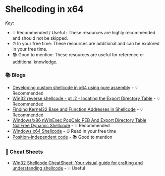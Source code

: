 # Shellcoding in x64

*Key:*
- 💡 Recommended / Useful : These resources are highly recommended and should not be skipped.
- ⏰ In your free time: These resources are additional and can be explored in your free time.
- 📚 Good to mention: These resources are useful for reference or additional knowledge.


### 📚 Blogs

- [Developing custom shellcode in x64 using pure assembly](https://wajid-nawazish.medium.com/developing-custom-shellcode-in-x64-57172a885d77) - 💡 Recommended
- [Win32 reverse shellcode - pt .2 - locating the Export Directory Table](https://xen0vas.github.io/Win32-Reverse-Shell-Shellcode-part-2-Locate-the-Export-Directory-Table/) - 💡 Recommended
- [Finding Kernel32 Base and Function Addresses in Shellcode](https://www.ired.team/offensive-security/code-injection-process-injection/finding-kernel32-base-and-function-addresses-in-shellcode) - 💡 Recommended
- [Windows/x86 nWinExec PopCalc PEB And Export Directory Table NullFree Dynamic Shellcode](https://packetstormsecurity.com/files/164353/Windows-x86-nWinExec-PopCalc-PEB-And-Export-Directory-Table-NullFree-Dynamic-Shellcode.html) - 💡 Recommended
- [Windows x64 Shellcode](https://www.tophertimzen.com/blog/windowsx64Shellcode/) - ⏰ Read in your free time
- [Position-independent code](https://en.wikipedia.org/wiki/Position-independent_code) - 📚 Good to mention


### 📄 Cheat Sheets

- [Win32 Shellcode CheatSheet: Your visual guide for crafting and understanding shellcode](https://github.com/snowcra5h/win32-shellcode) - 💡 Useful

